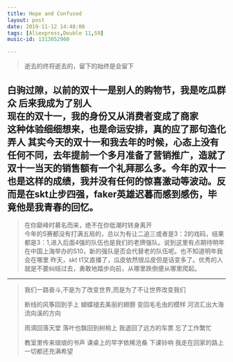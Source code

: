 ```yaml
---
title: Hope and Confused
layout: post
date: 2019-11-12 14:48:00
tags: [Aliexpress,Double 11,S9]
music-id: 1313052960

---
```


> 逝去的终将逝去的，留下的始终是会留下

白驹过隙，以前的双十一是别人的购物节，我是吃瓜群众
后来我成为了别人  
现在的双十一，我的身份又从消费者变成了商家  
这种体验细细想来，也是命运安排，真的应了那句造化弄人
其实今天的双十一和我去年的时候，心态上没有任何不同，去年提前一个多月准备了营销推广，造就了双十一当天的销售额有一个礼拜那么多。今年的双十一也是这样的成绩，我并没有任何的惊喜激动等波动。反而是在skt止步四强，faker英雄迟暮而感到感伤，毕竟他是我青春的回忆。  
---
> 在你巅峰时慕名而来，绝不在你低潮时转身离开  
今年的S赛都没有打满五局的，总以为有让二追三或者是3：2的戏码，结果都是3：1,进入后面4强的队伍也是我们的老牌强队。说到这里有点期待明年在中国上海举办的S10，新的强队是否会代替老的队伍呢。也不知道明年我会在哪里
昨天，skt t1又直播了，瓜皮依然很瓜皮但是话变多了。优秀的人就是不要纠结过去，勇敢地踏步向前，从哪里跌倒便从哪里爬起。

---
> 我们一路奋斗,不是为了改变世界,而是为了不让世界改变我们
>
> 断线的风筝回到手上
> 蝴蝶褪去美丽的翅膀 
> 变回毛毛虫的模样
> 河流汇出大海 
> 流向溪的方向
> 
> 雨滴回落天堂
> 落叶也飘回到树梢上
> 我退回了远方的车票 忘了工作繁忙
> 
> 教室里传来琅琅的书声
> 课桌上的早字依稀沧桑
> 下课铃响 我走在回家的路上
> 一切都还充满希望

